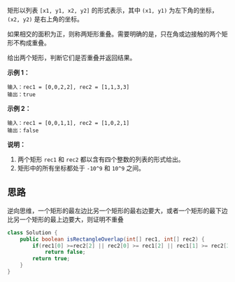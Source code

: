 矩形以列表 `[x1, y1, x2, y2]` 的形式表示，其中 `(x1, y1)` 为左下角的坐标，`(x2, y2)` 是右上角的坐标。

如果相交的面积为正，则称两矩形重叠。需要明确的是，只在角或边接触的两个矩形不构成重叠。

给出两个矩形，判断它们是否重叠并返回结果。

**示例 1：**

```
输入：rec1 = [0,0,2,2], rec2 = [1,1,3,3]
输出：true
```

**示例 2：**

```
输入：rec1 = [0,0,1,1], rec2 = [1,0,2,1]
输出：false
```

**说明：**

1. 两个矩形 `rec1` 和 `rec2` 都以含有四个整数的列表的形式给出。
2. 矩形中的所有坐标都处于 `-10^9` 和 `10^9` 之间。

## 思路

逆向思维，一个矩形的最左边比另一个矩形的最右边要大，或者一个矩形的最下边比另一个矩形的最上边要大，则证明不重叠

```java
class Solution {
    public boolean isRectangleOverlap(int[] rec1, int[] rec2) {
        if(rec1[0] >=rec2[2] || rec2[0] >= rec1[2] || rec1[1] >= rec2[3] || rec2[1] >= rec1[3])
            return false;
        return true;
    }
}
```

